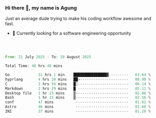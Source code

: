 ### Hi there 👋, my name is Agung
Just an average dude trying to make his coding workflow awesome and fast.

<!--
**agungfir98/agungfir98** is a ✨ _special_ ✨ repository because its `README.md` (this file) appears on your GitHub profile.
-->

- 🔭 Currently looking for a software engineering opportunity
<br/>
<br/>
<!--START_SECTION:waka-->

```rust
From: 21 July 2025 - To: 20 August 2025

Total Time: 48 hrs 40 mins

Go             31 hrs 1 min    ███████████████▓---------   63.64 %
hyprlang       4 hrs 20 mins   ██>----------------------   08.90 %
C              2 hrs 59 mins   █░-----------------------   06.14 %
Markdown       2 hrs 29 mins   █ -----------------------   05.11 %
Desktop file   1 hr 23 mins    ▒------------------------   02.86 %
Bash           1 hr 15 mins    ▒------------------------   02.56 %
conf           47 mins          ------------------------   01.62 %
Astro          46 mins          ------------------------   01.60 %
INI            37 mins          ------------------------   01.29 %
```

<!--END_SECTION:waka-->
